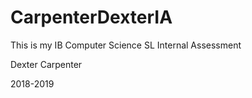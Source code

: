 # CarpenterDexterIA

This is my IB Computer Science SL Internal Assessment

Dexter Carpenter

2018-2019
